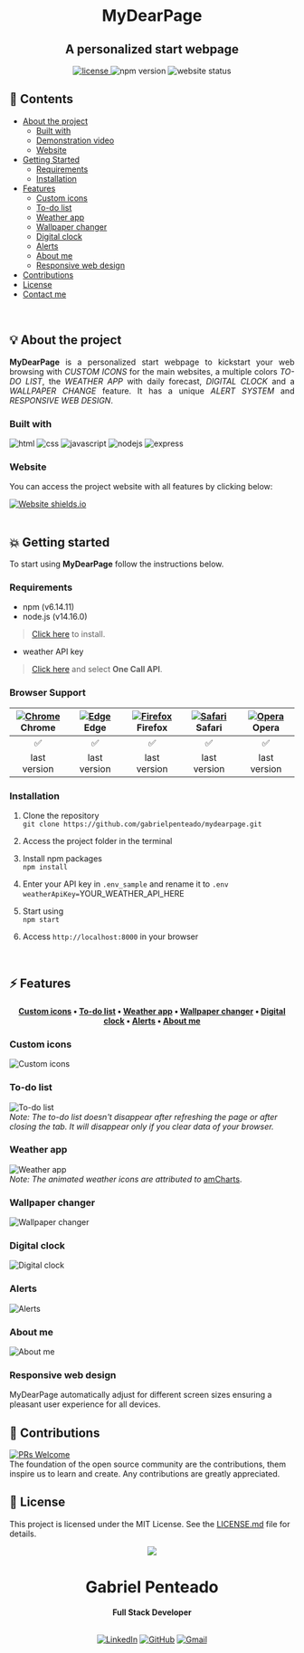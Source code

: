 <h1 align="center">
   <strong>MyDearPage</strong>
</h1>

<h2 align="center">
  A personalized start webpage 
</h2>

<div align="center">
  <a href="https://github.com/gabrielpenteado/mydearpage/blob/main/LICENSE.md">
    <img src="https://img.shields.io/github/license/gabrielpenteado/mydearpage?color=informational&style=flat-square" alt="license"/>
  </a>

  <img src="https://img.shields.io/static/v1?label=npm&message=v6.14.11&color=informational&style=flat-square" alt="npm version">

  <img src="https://img.shields.io/website?down_color=red&down_message=offline&style=flat-square&up_color=008000&up_message=online&url=https%3A%2F%2Fmydearpage.cyclic.app" alt="website status">
</div>

## 📑 Contents 
- [About the project](#-about-the-project)
  - [Built with](#-built-with)
  - [Demonstration video](#-demonstration-video)
  - [Website](#-website)
- [Getting Started](#-getting-started)
  - [Requirements](#-requirements)
  - [Installation](#-installation)
- [Features](#-features)
  - [Custom icons](#-custom-icons)
  - [To-do list](#-to-do-list)
  - [Weather app](#-weather-app)
  - [Wallpaper changer](#-wallpaper-changer)
  - [Digital clock](#-digital-clock)
  - [Alerts](#-alerts)
  - [About me](#-about-me)
  - [Responsive web design](#-responsive-web-design)
- [Contributions](#-contributions)
- [License](#-license)
- [Contact me](#-contact-me)
<br>

## 💡 About the project
<p align="justify"> 
  <strong>MyDearPage</strong> is a personalized start webpage to kickstart your web browsing with <em>CUSTOM ICONS</em> for the main websites, a multiple colors <em>TO-DO LIST</em>, the <em>WEATHER APP</em> with daily forecast, <em>DIGITAL CLOCK</em> and a <em>WALLPAPER CHANGE</em> feature. It has a unique <em>ALERT SYSTEM</em> and <em>RESPONSIVE WEB DESIGN</em>.
</p>

### Built with
![html](https://img.shields.io/badge/HTML5-E34F26?style=for-the-badge&logo=html5&logoColor=white)
![css](https://img.shields.io/badge/CSS3-1572B6?style=for-the-badge&logo=css3&logoColor=white)
![javascript](https://img.shields.io/badge/JavaScript-F7DF1E?style=for-the-badge&logo=javascript&logoColor=black)
![nodejs](https://img.shields.io/badge/Node.js-339933?style=for-the-badge&logo=nodedotjs&logoColor=white)
![express](https://img.shields.io/badge/Express.js-000000?style=for-the-badge&logo=express&logoColor=white)

### Website 
You can access the project website with all features by clicking below:

[![Website shields.io](https://img.shields.io/website?down_color=red&down_message=DOWN&style=for-the-badge&up_color=green&up_message=UP&url=https%3A%2F%2Fmydearpage.cyclic.app)](https://mydearpage.cyclic.app)
<br>
<br>

## 💥 Getting started
To start using <strong>MyDearPage</strong> follow the instructions below.

### Requirements
- npm (v6.14.11)
- node.js (v14.16.0)
> [Click here](https://nodejs.org/en/download/) to install.

- weather API key
> [Click here](https://openweathermap.org/api) and select **One Call API**.

### Browser Support
[<img src="https://raw.githubusercontent.com/alrra/browser-logos/main/src/chrome/chrome_24x24.png" alt="Chrome" />](https://www.google.com/intl/en/chrome/)<br> Chrome | [<img src="https://raw.githubusercontent.com/alrra/browser-logos/main/src/edge/edge_24x24.png" alt="Edge" />](https://www.microsoft.com/en-us/edge)<br> Edge | [<img src="https://raw.githubusercontent.com/alrra/browser-logos/main/src/firefox/firefox_24x24.png" alt="Firefox" />](https://www.mozilla.org/en-US/firefox/new/)<br> Firefox | [<img src="https://raw.githubusercontent.com/alrra/browser-logos/main/src/safari/safari_24x24.png" alt="Safari" />](https://www.apple.com/br/safari/)<br> Safari | [<img src="https://raw.githubusercontent.com/alrra/browser-logos/main/src/opera/opera_24x24.png" alt="Opera" />](https://www.opera.com)<br> Opera 
|:------------:|:------------:|:-----------: |:------------:|:------------:|
|      ✅      |      ✅      |     ✅      |      ✅      |      ✅      |
| last version | last version | last version | last version | last version |


### Installation
1. Clone the repository<br>
`git clone https://github.com/gabrielpenteado/mydearpage.git`

2. Access the project folder in the terminal

3. Install npm packages<br> 
`npm install`

4. Enter your API key in `.env_sample` and rename it to `.env`<br>
`weatherApiKey=`YOUR_WEATHER_API_HERE

5. Start using<br>
`npm start`

6. Access `http://localhost:8000` in your browser 
<br>

## ⚡ Features
<h4 align="center">
 <a href="#-custom-icons">Custom icons</a> •
 <a href="#-to-do-list">To-do list</a> • 
 <a href="#-weather-app">Weather app</a> • 
 <a href="#-wallpaper-changer">Wallpaper changer</a> • 
 <a href="#-digital-clock">Digital clock</a> • 
 <a href="#-alerts">Alerts</a> •
 <a href="#-about-me">About me</a>
</h4>

### Custom icons
![Custom icons](https://raw.githubusercontent.com/gabrielpenteado/mydearpage/main/public/assets/gifs/icons.gif)

### To-do list
![To-do list](https://raw.githubusercontent.com/gabrielpenteado/mydearpage/main/public/assets/gifs/todo.gif)<br>
*Note: The to-do list doesn't disappear after refreshing the page or after closing the tab. It will disappear only if you clear data of your browser.*

### Weather app
![Weather app](https://raw.githubusercontent.com/gabrielpenteado/mydearpage/main/public/assets/gifs/weather.gif)<br>
*Note: The animated weather icons are attributed to* [amCharts](https://www.amcharts.com/free-animated-svg-weather-icons/).

### Wallpaper changer
![Wallpaper changer](https://raw.githubusercontent.com/gabrielpenteado/mydearpage/main/public/assets/gifs/background.gif)

### Digital clock
![Digital clock](https://raw.githubusercontent.com/gabrielpenteado/mydearpage/main/public/assets/gifs/digital-clock.gif)

### Alerts
![Alerts](https://raw.githubusercontent.com/gabrielpenteado/mydearpage/main/public/assets/gifs/alerts.gif)

### About me
![About me](https://raw.githubusercontent.com/gabrielpenteado/mydearpage/main/public/assets/gifs/about-me.gif)

### Responsive web design
MyDearPage automatically adjust for different screen sizes ensuring a pleasant user experience for all devices.
<br>

## 🤝 Contributions
[![PRs Welcome](https://img.shields.io/badge/PRs-welcome-brightgreen.svg?style=flat-square)](http://makeapullrequest.com)<br>
The foundation of the open source community are the contributions, them inspire us to learn and create. Any contributions are greatly appreciated.

## 📄 License
This project is licensed under the MIT License. See the [LICENSE.md](https://github.com/gabrielpenteado/mydearpage/blob/main/LICENSE.md) file for details.
<br />

<div align="center">
  <img src="https://images.weserv.nl/?url=avatars.githubusercontent.com/u/63300269?v=4&h=100&w=100&fit=cover&mask=circle&maxage=7d" />
  <h1>Gabriel Penteado</h1>
  <strong>Full Stack Developer</strong>
  <br/>
  <br/>

  [![LinkedIn](https://img.shields.io/badge/LinkedIn-0077B5?style=for-the-badge&logo=linkedin&logoColor=white)](https://www.linkedin.com/in/gabriel-penteado)
  [![GitHub](https://img.shields.io/badge/GitHub-100000?style=for-the-badge&logo=github&logoColor=white)](https://github.com/gabrielpenteado)
  [![Gmail](https://img.shields.io/badge/gabripenteado@gmail.com-D14836?style=for-the-badge&logo=gmail&logoColor=white)](mailto:gabripenteado@gmail.com)
  <br />
  <br />
</div>

